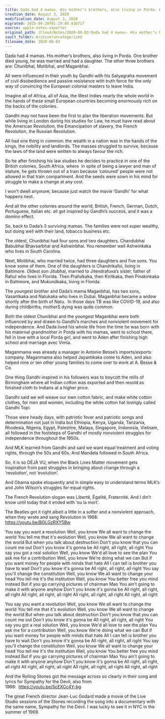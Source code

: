 ```yaml
---
title: Dada had 4 mamas. His mother’s brothers, also living in Porda. One…
creation_date: August 3, 2020
modification_date: August 3, 2020
migrated: 2025-09-20T01:29:09.836717
source: apple-notes-exporter
original_path: iCloud/Notes/2020-08-03-Dada had 4 mamas- His mother’s brothers, also living in Porda- One….md
vault_folder: Archive/uncategorized
filename_date: 2020-08-03
---
```



Dada had 4 mamas. His mother’s brothers, also living in Porda. One brother died young, he was married and had a daughter. The other three brothers are: Chunibhai, Motibhai, and Maganbhai. 

All were influenced in their youth by Gandhi with his Satyagraha movement of civil disobedience and passive resistance with truth force for the only way of convincing the European colonial masters to leave India. 

Imagine all of Africa, all of Asia, the West Indies nearly the whole world in the hands of these small European countries becoming enormously rich on the backs of the colonies.

Gandhi may not have been the first to plan the liberation movements. But while living in London during his studies for Law, he must have read about the American Revolution, the Emancipation of slavery, the French Revolution, the Russian Revolution. 

All had one thing in common: the wealth in a nation was in the hands of the kings, the nobility and landlords. The masses struggled to survive, because the laws of the land were written to always favour the rich. 

So he after finishing his law studies he decides to practice in one of the British colonies, South Africa, where  in spite of being a lawyer and man of stature, he gets thrown out of a train because ‘coloured’ people were not allowed in that train compartment. And the seeds were sown in his mind for struggle to make a change at any cost.

I won’t dwell anymore, because just watch the movie ‘Gandhi’ for what happens next.

And all the other colonies around the world, British, French, German, Dutch, Portuguese, Italian etc. all got inspired by Gandhi’s success, and it was a domino effect.

So, back to Dada’s 3 surviving mamas. The families were not super wealthy, but doing well with their land, tobacco business etc.

The oldest, Chunibhai had four sons and two daughters. Chandubhai Babubhai Bhavsarbhai and Ashwinbhai. You remember well Ashwinkaka who lives in South Carolina. 

Next, Motibhai, who married twice, had three daughters and five sons. You know some of them. One of the daughters is Chandrikafoi, living in Baltimore. Oldest son Jitubhai, married to Jitendrafuva’s sister, father of Rahul who lives in Florida. Then Prafulkaka, then Kiritkaka, then Pinakinkaka in Baltimore, and Mukundkaka, living in Florida.

The youngest brother and Dada’s mama Maganbhai, has two sons, Vasantkaka and Natukaka who lives in Dubai. Maganbhai became a widow shortly after the birth of Natu.  In those days TB was like COVID-19, and also during childbirths, motherS dying was quite common.

Both the oldest Chunibhai and the youngest Maganbhai were both influenced by and drawn to Gandhi’s marches and nonviolent movement for independence.
And Dada lived his whole life from the time he was born with his maternal grandmother in Porda with his mamas, went to school there, fell in love with a local Porda girl, and went to Aden after finishing high school and marriage avec Vimla. 

Maganmama was already a manager in Antonio Besse’s imports/exports company. Maganmama also helped Jayantikaka come to Aden, and also helped nine or ten other young families to come over to work at A. Besse & Co.

One thing Gandhi inspired in his followers was to boycott the mills of Birmingham where all Indian cotton was exported and then resold as finished cloth to Indians at a higher price.

Gandhi said we will weave our own cotton fabric, and make white cotton clothes, for men and women, including the white cotton hat lovingly called Gandhi Topi. 

Those were heady days, with patriotic fever and patriotic songs and determination not just in India but Ethiopia, Kenya, Uganda, Tanzania, Rhodesia, Nigeria, Egypt, Palestine, Malaya, Singapore, Indonesia, Vietnam, all followed in the footsteps of Gandhi of mostly nonviolent struggles for independence throughout the 1950s. 

And MLK learned from Gandhi and said we want equal treatment and voting rights, through the 50s and 60s. And Mandela followed in South Africa.

So, it is so DÉJÀ VU, when the Black Lives Matter movement gets inspiration from past struggles in bringing about change through a ‘revolution’, not ‘evolution’.

And Obama spoke eloquently and in simple easy to understand terms MLK’s and John Wilson’s struggles for equal rights. 

The French Revolution slogan was Liberté, Égalité, Fraternité. And I din’t know until today that it ended with ‘ou la mort’.

The Beatles got it right albeit a little in a softer and a nonviolent approach, when they wrote and sang Revolution in 1968: https://youtu.be/BGLGzRXY5Bw

You say you want a revolution
Well, you know
We all want to change the world
You tell me that it's evolution
Well, you know
We all want to change the world
But when you talk about destruction
Don't you know that you can count me out
Don't you know it's gonna be 
All right, all right, all right
You say you got a real solution
Well, you know
We'd all love to see the plan
You ask me for a contribution
Well, you know
We're doing what we can
But if you want money for people with minds that hate
All I can tell is brother you have to wait
Don't you know it's gonna be 
All right, all right, all right
You say you'll change the constitution
Well, you know
We all want to change your head
You tell me it's the institution
Well, you know
You better free you mind instead
But if you go carrying pictures of chairman Mao
You ain't going to make it with anyone anyhow
Don't you know it's gonna be 
All right, all right, all right
All right, all right, all right
All right, all right, all right
All right, all right

You say you want a revolution
Well, you know
We all want to change the world
You tell me that it's evolution
Well, you know
We all want to change the world
But when you talk about destruction
Don't you know that you can count me out
Don't you know it's gonna be 
All right, all right, all right
You say you got a real solution
Well, you know
We'd all love to see the plan
You ask me for a contribution
Well, you know
We're doing what we can
But if you want money for people with minds that hate
All I can tell is brother you have to wait
Don't you know it's gonna be 
All right, all right, all right
You say you'll change the constitution
Well, you know
We all want to change your head
You tell me it's the institution
Well, you know
You better free you mind instead
But if you go carrying pictures of chairman Mao
You ain't going to make it with anyone anyhow
Don't you know it's gonna be 
All right, all right, all right
All right, all right, all right
All right, all right, all right
All right, all right

And the Rolling Stones got the message across so clearly in their song and lyrics for Sympathy for the Devil, also from 1968:  https://youtu.be/5cEXCc4Y-bg

The great French director Jean-Luc Godard made a movie of the Live Studio sessions of the Stones recording the song into a documentary with the same name, Sympathy for the Devil. I was lucky to see it in NYC in the summer of 1969.
